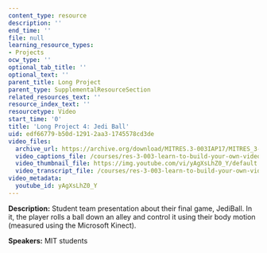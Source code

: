 ```yaml
---
content_type: resource
description: ''
end_time: ''
file: null
learning_resource_types:
- Projects
ocw_type: ''
optional_tab_title: ''
optional_text: ''
parent_title: Long Project
parent_type: SupplementalResourceSection
related_resources_text: ''
resource_index_text: ''
resourcetype: Video
start_time: '0'
title: 'Long Project 4: Jedi Ball'
uid: edf66779-b50d-1291-2aa3-1745578cd3de
video_files:
  archive_url: https://archive.org/download/MITRES.3-003IAP17/MITRES_3-003IAP17_Long_Project_04_300k.mp4
  video_captions_file: /courses/res-3-003-learn-to-build-your-own-videogame-with-the-unity-game-engine-and-microsoft-kinect-january-iap-2017/983bd96129005714a35aad048dfa0b37_yAgXsLhZ0_Y.vtt
  video_thumbnail_file: https://img.youtube.com/vi/yAgXsLhZ0_Y/default.jpg
  video_transcript_file: /courses/res-3-003-learn-to-build-your-own-videogame-with-the-unity-game-engine-and-microsoft-kinect-january-iap-2017/03e7f110ed039f421e0ce432f211cff1_yAgXsLhZ0_Y.pdf
video_metadata:
  youtube_id: yAgXsLhZ0_Y
---
```


**Description:** Student team presentation about their final game, JediBall. In it, the player rolls a ball down an alley and control it using their body motion (measured using the Microsoft Kinect).

**Speakers:** MIT students



